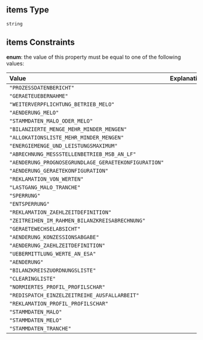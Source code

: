 ## items Type

`string`

## items Constraints

**enum**: the value of this property must be equal to one of the following values:

| Value                                                | Explanation |
| :--------------------------------------------------- | :---------- |
| `"PROZESSDATENBERICHT"`                              |             |
| `"GERAETEUEBERNAHME"`                                |             |
| `"WEITERVERPFLICHTUNG_BETRIEB_MELO"`                 |             |
| `"AENDERUNG_MELO"`                                   |             |
| `"STAMMDATEN_MALO_ODER_MELO"`                        |             |
| `"BILANZIERTE_MENGE_MEHR_MINDER_MENGEN"`             |             |
| `"ALLOKATIONSLISTE_MEHR_MINDER_MENGEN"`              |             |
| `"ENERGIEMENGE_UND_LEISTUNGSMAXIMUM"`                |             |
| `"ABRECHNUNG_MESSSTELLENBETRIEB_MSB_AN_LF"`          |             |
| `"AENDERUNG_PROGNOSEGRUNDLAGE_GERAETEKONFIGURATION"` |             |
| `"AENDERUNG_GERAETEKONFIGURATION"`                   |             |
| `"REKLAMATION_VON_WERTEN"`                           |             |
| `"LASTGANG_MALO_TRANCHE"`                            |             |
| `"SPERRUNG"`                                         |             |
| `"ENTSPERRUNG"`                                      |             |
| `"REKLAMATION_ZAEHLZEITDEFINITION"`                  |             |
| `"ZEITREIHEN_IM_RAHMEN_BILANZKREISABRECHNUNG"`       |             |
| `"GERAETEWECHSELABSICHT"`                            |             |
| `"AENDERUNG_KONZESSIONSABGABE"`                      |             |
| `"AENDERUNG_ZAEHLZEITDEFINITION"`                    |             |
| `"UEBERMITTLUNG_WERTE_AN_ESA"`                       |             |
| `"AENDERUNG"`                                        |             |
| `"BILANZKREISZUORDNUNGSLISTE"`                       |             |
| `"CLEARINGLISTE"`                                    |             |
| `"NORMIERTES_PROFIL_PROFILSCHAR"`                    |             |
| `"REDISPATCH_EINZELZEITREIHE_AUSFALLARBEIT"`         |             |
| `"REKLAMATION_PROFIL_PROFILSCHAR"`                   |             |
| `"STAMMDATEN_MALO"`                                  |             |
| `"STAMMDATEN_MELO"`                                  |             |
| `"STAMMDATEN_TRANCHE"`                               |             |
